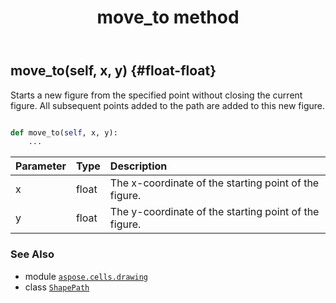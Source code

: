 ﻿---
title: move_to method
second_title: Aspose.Cells for Python via .NET API References
description: 
type: docs
weight: 60
url: /aspose.cells.drawing/shapepath/move_to/
is_root: false
---

## move_to(self, x, y) {#float-float}

Starts a new figure from the specified point without closing the current figure. All subsequent points added to the path are added to this new figure.



```python

def move_to(self, x, y):
    ...
```


| Parameter | Type | Description |
| :- | :- | :- |
| x | float | The x-coordinate of the starting point of the figure. |
| y | float | The y-coordinate of the starting point of the figure. |



### See Also
* module [`aspose.cells.drawing`](../../)
* class [`ShapePath`](/cells/python-net/aspose.cells.drawing/shapepath)
